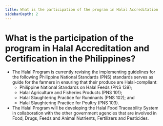 ```yaml
---
title: What is the participation of the program in Halal Accreditation and Certification in the Philippines?
sidebarDepth: 2
---
```


# What is the participation of the program in Halal Accreditation and Certification in the Philippines?


 - The Halal Program is currently revising the implementing guidelines for the following Philippine National Standards (PNS) standards serves as guide for the farmers in ensuring that their produce are Halal-compliant:
    - Philippine National Standards on Halal Feeds (PNS 139);
     - Halal Agriculture and Fisheries Products (PNS 101);
     - Halal Slaughtering Practice for Ruminants (PNS 102); and
     - Halal Slaughtering Practice for Poultry (PNS 103). 
 - The Halal Program will be developing the Halal Food Traceability System in collaboration with the other government agencies that are involved in Food, Drugs, Feeds and Animal Nutrients, Fertilizers and Pesticides.
